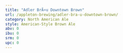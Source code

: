 ```yaml
---
title: "Adler BrÃ¤u Downtown Brown"
url: /appleton-brewing/adler-bra-u-downtown-brown/
category: North American Ale
style: American-Style Brown Ale
abv: 0
ibu: 0
srm: 0
upc: 0
---
```


